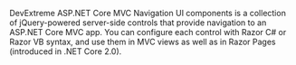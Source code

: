 DevExtreme ASP.NET Core MVC Navigation UI components is a collection of jQuery-powered server-side controls that provide navigation to an ASP.NET Core MVC app. You can configure each control with Razor C\# or Razor VB syntax, and use them in MVC views as well as in Razor Pages (introduced in .NET Core 2.0).